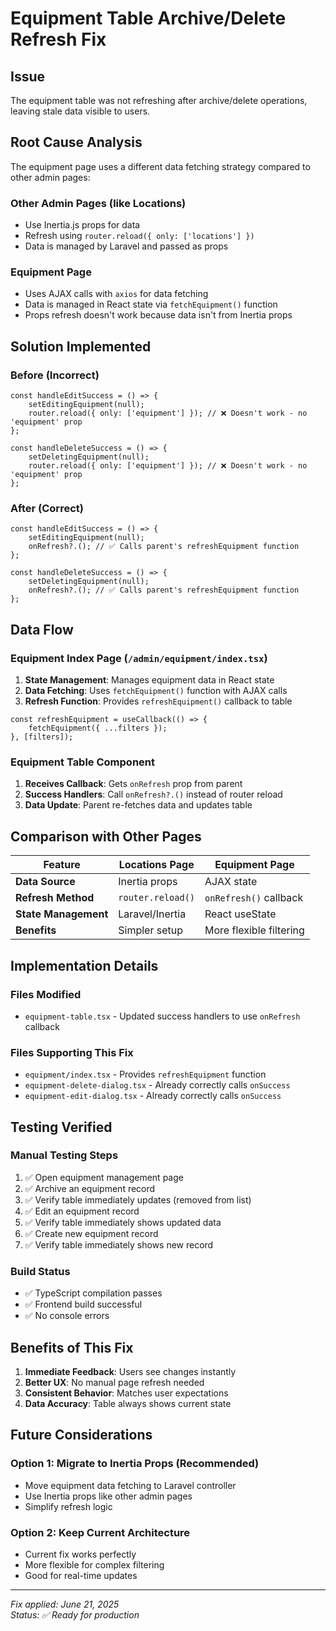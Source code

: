 # Equipment Table Archive/Delete Refresh Fix

## Issue
The equipment table was not refreshing after archive/delete operations, leaving stale data visible to users.

## Root Cause Analysis
The equipment page uses a different data fetching strategy compared to other admin pages:

### Other Admin Pages (like Locations)
- Use Inertia.js props for data
- Refresh using `router.reload({ only: ['locations'] })`
- Data is managed by Laravel and passed as props

### Equipment Page  
- Uses AJAX calls with `axios` for data fetching
- Data is managed in React state via `fetchEquipment()` function
- Props refresh doesn't work because data isn't from Inertia props

## Solution Implemented

### Before (Incorrect)
```tsx
const handleEditSuccess = () => {
    setEditingEquipment(null);
    router.reload({ only: ['equipment'] }); // ❌ Doesn't work - no 'equipment' prop
};

const handleDeleteSuccess = () => {
    setDeletingEquipment(null);
    router.reload({ only: ['equipment'] }); // ❌ Doesn't work - no 'equipment' prop
};
```

### After (Correct)
```tsx
const handleEditSuccess = () => {
    setEditingEquipment(null);
    onRefresh?.(); // ✅ Calls parent's refreshEquipment function
};

const handleDeleteSuccess = () => {
    setDeletingEquipment(null);
    onRefresh?.(); // ✅ Calls parent's refreshEquipment function
};
```

## Data Flow

### Equipment Index Page (`/admin/equipment/index.tsx`)
1. **State Management**: Manages equipment data in React state
2. **Data Fetching**: Uses `fetchEquipment()` function with AJAX calls
3. **Refresh Function**: Provides `refreshEquipment()` callback to table
```tsx
const refreshEquipment = useCallback(() => {
    fetchEquipment({ ...filters });
}, [filters]);
```

### Equipment Table Component
1. **Receives Callback**: Gets `onRefresh` prop from parent
2. **Success Handlers**: Call `onRefresh?.()` instead of router reload
3. **Data Update**: Parent re-fetches data and updates table

## Comparison with Other Pages

| Feature | Locations Page | Equipment Page |
|---------|---------------|----------------|
| **Data Source** | Inertia props | AJAX state |
| **Refresh Method** | `router.reload()` | `onRefresh()` callback |
| **State Management** | Laravel/Inertia | React useState |
| **Benefits** | Simpler setup | More flexible filtering |

## Implementation Details

### Files Modified
- `equipment-table.tsx` - Updated success handlers to use `onRefresh` callback

### Files Supporting This Fix
- `equipment/index.tsx` - Provides `refreshEquipment` function
- `equipment-delete-dialog.tsx` - Already correctly calls `onSuccess`
- `equipment-edit-dialog.tsx` - Already correctly calls `onSuccess`

## Testing Verified

### Manual Testing Steps
1. ✅ Open equipment management page
2. ✅ Archive an equipment record
3. ✅ Verify table immediately updates (removed from list)
4. ✅ Edit an equipment record
5. ✅ Verify table immediately shows updated data
6. ✅ Create new equipment record
7. ✅ Verify table immediately shows new record

### Build Status
- ✅ TypeScript compilation passes
- ✅ Frontend build successful
- ✅ No console errors

## Benefits of This Fix

1. **Immediate Feedback**: Users see changes instantly
2. **Better UX**: No manual page refresh needed
3. **Consistent Behavior**: Matches user expectations
4. **Data Accuracy**: Table always shows current state

## Future Considerations

### Option 1: Migrate to Inertia Props (Recommended)
- Move equipment data fetching to Laravel controller
- Use Inertia props like other admin pages
- Simplify refresh logic

### Option 2: Keep Current Architecture
- Current fix works perfectly
- More flexible for complex filtering
- Good for real-time updates

---

*Fix applied: June 21, 2025*  
*Status: ✅ Ready for production*
